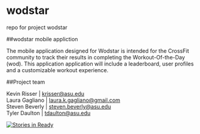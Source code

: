 # wodstar
repo for project wodstar

##wodstar mobile appliction

The mobile application designed for Wodstar is intended for the CrossFit community to track their results in completing the Workout-Of-the-Day (wod). This application application will include a leaderboard, user profiles and a customizable workout experience.  

##Project team

Kevin Risser | krisser@asu.edu  
Laura Gagliano | laura.k.gagliano@gmail.com  
Steven Beverly | steven.beverly@asu.edu  
Tyler Daulton | tdaulton@asu.edu  

[![Stories in Ready](https://badge.waffle.io/asu-cis-capstone/wodstar.png?label=ready&title=Ready)](https://waffle.io/asu-cis-capstone/wodstar)
